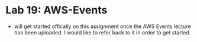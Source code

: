 # Lab 19: AWS-Events

- will get started offically on this assignment once the AWS Events lecture has been uploaded. I would like to refer back to it in order to get started.

